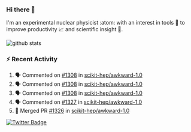 ### Hi there 👋 

I'm an experimental nuclear physicist :atom: with an interest in tools :wrench: to improve productivity :chart_with_upwards_trend: and scientific insight :telescope:.

![github stats](https://github-readme-stats.vercel.app/api?username=agoose77&show_icons=true&hide_rank=true&hide_title=true&bg_color=30,e76445,904e95&text_color=efe3ec&icon_color=efe3ec)
<!--
**agoose77/agoose77** is a ✨ _special_ ✨ repository because its `README.md` (this file) appears on your GitHub profile.

Here are some ideas to get you started:

- 🔭 I’m currently working on ...
- 🌱 I’m currently learning ...
- 👯 I’m looking to collaborate on ...
- 🤔 I’m looking for help with ...
- 💬 Ask me about ...
- 📫 How to reach me: ...
- 😄 Pronouns: ...
- ⚡ Fun fact: ...
-->

### :zap: Recent Activity
<!--START_SECTION:activity-->
1. 🗣 Commented on [#1308](https://github.com/scikit-hep/awkward-1.0/issues/1308) in [scikit-hep/awkward-1.0](https://github.com/scikit-hep/awkward-1.0)
2. 🗣 Commented on [#1308](https://github.com/scikit-hep/awkward-1.0/issues/1308) in [scikit-hep/awkward-1.0](https://github.com/scikit-hep/awkward-1.0)
3. 🗣 Commented on [#1308](https://github.com/scikit-hep/awkward-1.0/issues/1308) in [scikit-hep/awkward-1.0](https://github.com/scikit-hep/awkward-1.0)
4. 🗣 Commented on [#1327](https://github.com/scikit-hep/awkward-1.0/issues/1327) in [scikit-hep/awkward-1.0](https://github.com/scikit-hep/awkward-1.0)
5. 🎉 Merged PR [#1326](https://github.com/scikit-hep/awkward-1.0/pull/1326) in [scikit-hep/awkward-1.0](https://github.com/scikit-hep/awkward-1.0)
<!--END_SECTION:activity-->


[![Twitter Badge](https://img.shields.io/twitter/follow/agoose77?style=flat-square&logo=Twitter&logoColor=white&color=cornflowerblue)](https://twitter.com/agoose77)
